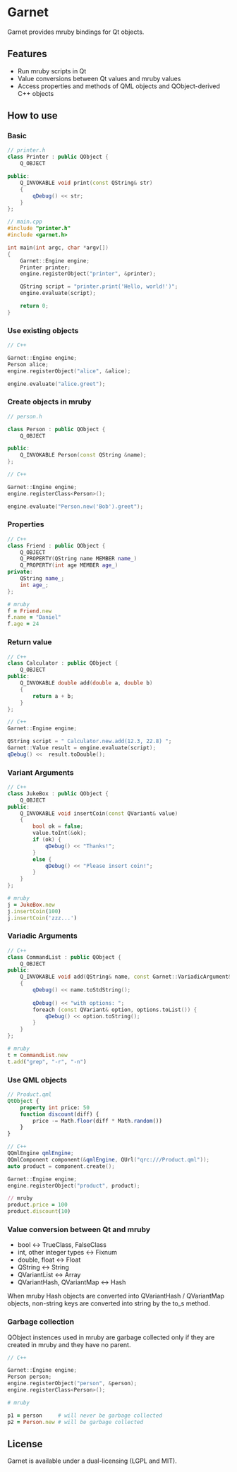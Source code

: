 Garnet
======

Garnet provides mruby bindings for Qt objects.

## Features

* Run mruby scripts in Qt
* Value conversions between Qt values and mruby values
* Access properties and methods of QML objects and QObject-derived C++ objects


## How to use

### Basic

```cpp
// printer.h
class Printer : public QObject {
    Q_OBJECT

public:
    Q_INVOKABLE void print(const QString& str)
    {
        qDebug() << str;
    }
};
```

```cpp
// main.cpp
#include "printer.h"
#include <garnet.h>

int main(int argc, char *argv[])
{
    Garnet::Engine engine;
    Printer printer;
    engine.registerObject("printer", &printer);

    QString script = "printer.print('Hello, world!')";
    engine.evaluate(script);

    return 0;
}
```

### Use existing objects

```cpp
// C++

Garnet::Engine engine;
Person alice;
engine.registerObject("alice", &alice);

engine.evaluate("alice.greet");
```

### Create objects in mruby

```cpp
// person.h

class Person : public QObject {
    Q_OBJECT

public:
    Q_INVOKABLE Person(const QString &name);
};
```

```cpp
// C++

Garnet::Engine engine;
engine.registerClass<Person>();

engine.evaluate("Person.new('Bob').greet");
```

### Properties

```cpp
// C++
class Friend : public QObject {
    Q_OBJECT
    Q_PROPERTY(QString name MEMBER name_)
    Q_PROPERTY(int age MEMBER age_)
private:
    QString name_;
    int age_;
};
```

```ruby
# mruby
f = Friend.new
f.name = "Daniel"
f.age = 24
```

### Return value
```cpp
// C++
class Calculator : public QObject {
    Q_OBJECT
public:
    Q_INVOKABLE double add(double a, double b)
    {
        return a + b;
    }
};
```

```cpp
// C++
Garnet::Engine engine;

QString script = " Calculator.new.add(12.3, 22.8) ";
Garnet::Value result = engine.evaluate(script);
qDebug() <<  result.toDouble();
```

### Variant Arguments
```cpp
// C++
class JukeBox : public QObject {
    Q_OBJECT
public:
    Q_INVOKABLE void insertCoin(const QVariant& value)
    {
        bool ok = false;
        value.toInt(&ok);
        if (ok) {
            qDebug() << "Thanks!";
        }
        else {
            qDebug() << "Please insert coin!";
        }
    }
};
```

```ruby
# mruby
j = JukeBox.new
j.insertCoin(100)
j.insertCoin('zzz...')
```

### Variadic Arguments

```cpp
// C++
class CommandList : public QObject {
    Q_OBJECT
public:
    Q_INVOKABLE void add(QString& name, const Garnet::VariadicArgument& options)
    {
        qDebug() << name.toStdString();
        
        qDebug() << "with options: ";
        foreach (const QVariant& option, options.toList()) {
            qDebug() << option.toString();
        }
    }
};
```

```ruby
# mruby
t = CommandList.new
t.add("grep", "-r", "-n")
```

### Use QML objects

```qml
// Product.qml
QtObject {
    property int price: 50
    function discount(diff) {
        price -= Math.floor(diff * Math.random())
    }
}
```

```cpp
// C++
QQmlEngine qmlEngine;
QQmlComponent component(&qmlEngine, QUrl("qrc:///Product.qml"));
auto product = component.create();

Garnet::Engine engine;
engine.registerObject("product", product);
```

```ruby
// mruby
product.price = 100
product.discount(10)
```

### Value conversion between Qt and mruby

* bool <-> TrueClass, FalseClass
* int, other integer types <-> Fixnum
* double, float <-> Float
* QString <-> String
* QVariantList <-> Array
* QVariantHash, QVariantMap <-> Hash

When mruby Hash objects are converted into QVariantHash / QVariantMap objects,
non-string keys are converted into string by the to_s method.

### Garbage collection

QObject instences used in mruby are garbage collected
only if they are created in mruby and they have no parent.

```cpp
// C++

Garnet::Engine engine;
Person person;
engine.registerObject("person", &person);
engine.registerClass<Person>();
```

```ruby
# mruby

p1 = person     # will never be garbage collected
p2 = Person.new # will be garbage collected
```

## License

Garnet is available under a dual-licensing (LGPL and MIT).

